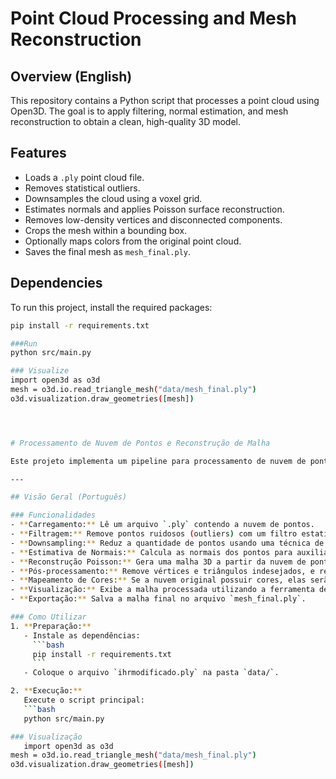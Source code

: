 # Point Cloud Processing and Mesh Reconstruction

## Overview (English)
This repository contains a Python script that processes a point cloud using Open3D. The goal is to apply filtering, normal estimation, and mesh reconstruction to obtain a clean, high-quality 3D model.

## Features
- Loads a `.ply` point cloud file.
- Removes statistical outliers.
- Downsamples the cloud using a voxel grid.
- Estimates normals and applies Poisson surface reconstruction.
- Removes low-density vertices and disconnected components.
- Crops the mesh within a bounding box.
- Optionally maps colors from the original point cloud.
- Saves the final mesh as `mesh_final.ply`.

## Dependencies
To run this project, install the required packages:
```bash
pip install -r requirements.txt

###Run
python src/main.py

### Visualize 
import open3d as o3d
mesh = o3d.io.read_triangle_mesh("data/mesh_final.ply")
o3d.visualization.draw_geometries([mesh])




# Processamento de Nuvem de Pontos e Reconstrução de Malha

Este projeto implementa um pipeline para processamento de nuvem de pontos e reconstrução de malha 3D utilizando Open3D. Ele realiza filtragem, downsampling, estima normais e reconstrói a superfície usando o método Poisson. O resultado final é uma malha limpa e de alta qualidade, salva em um arquivo `.ply`.

---

## Visão Geral (Português)

### Funcionalidades
- **Carregamento:** Lê um arquivo `.ply` contendo a nuvem de pontos.
- **Filtragem:** Remove pontos ruidosos (outliers) com um filtro estatístico.
- **Downsampling:** Reduz a quantidade de pontos usando uma técnica de voxel.
- **Estimativa de Normais:** Calcula as normais dos pontos para auxiliar na reconstrução.
- **Reconstrução Poisson:** Gera uma malha 3D a partir da nuvem de pontos.
- **Pós-processamento:** Remove vértices e triângulos indesejados, e realiza um recorte com base em uma bounding box.
- **Mapeamento de Cores:** Se a nuvem original possuir cores, elas serão mapeadas para a malha.
- **Visualização:** Exibe a malha processada utilizando a ferramenta de visualização do Open3D.
- **Exportação:** Salva a malha final no arquivo `mesh_final.ply`.

### Como Utilizar
1. **Preparação:**  
   - Instale as dependências:
     ```bash
     pip install -r requirements.txt
     ```
   - Coloque o arquivo `ihrmodificado.ply` na pasta `data/`.

2. **Execução:**  
   Execute o script principal:
   ```bash
   python src/main.py

### Visualização
   import open3d as o3d
mesh = o3d.io.read_triangle_mesh("data/mesh_final.ply")
o3d.visualization.draw_geometries([mesh])


